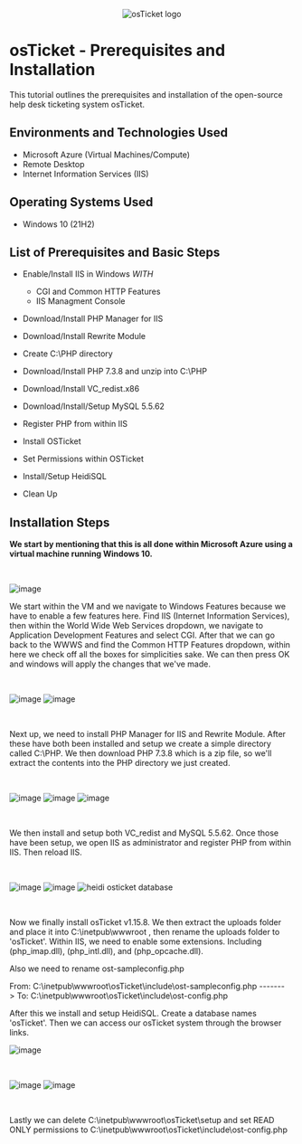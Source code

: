<p align="center">
<img src="https://i.imgur.com/Clzj7Xs.png" alt="osTicket logo"/>
</p>



<h1>osTicket - Prerequisites and Installation</h1>
This tutorial outlines the prerequisites and installation of the open-source help desk ticketing system osTicket.<br />

<h2>Environments and Technologies Used</h2>

- Microsoft Azure (Virtual Machines/Compute)
- Remote Desktop
- Internet Information Services (IIS)

<h2>Operating Systems Used </h2>

- Windows 10</b> (21H2)

<h2>List of Prerequisites and Basic Steps</h2>

- Enable/Install IIS in Windows *WITH*
  - CGI and Common HTTP Features
  - IIS Managment Console
    
- Download/Install PHP Manager for IIS
- Download/Install Rewrite Module
- Create C:\PHP directory
- Download/Install PHP 7.3.8 and unzip into C:\PHP
  
- Download/Install VC_redist.x86
- Download/Install/Setup MySQL 5.5.62 
- Register PHP from within IIS
  
- Install OSTicket
- Set Permissions within OSTicket
- Install/Setup HeidiSQL

- Clean Up 


<h2>Installation Steps</h2>
<p><strong>
We start by mentioning that this is all done within Microsoft Azure using a virtual machine running Windows 10.</strong></p>
<br />

![image](https://github.com/dylanwattgh/osticket-prereqs/assets/108493054/25bf40c1-a820-46b5-a1b3-de47f94d8210)
<p>
We start within the VM and we navigate to Windows Features because we have to enable a few features here. Find IIS (Internet Information Services), then within the World Wide Web Services dropdown, we navigate to Application Development Features and select CGI. After that we can go back to the WWWS and find the Common HTTP Features dropdown, within here we check off all the boxes for simplicities sake. We can then press OK and windows will apply the changes that we've made.</p>
<br />

<p>
  
![image](https://github.com/dylanwattgh/osticket-prereqs/assets/108493054/49cac8af-54ee-4f23-a1b2-32b75b52066d) ![image](https://github.com/dylanwattgh/osticket-prereqs/assets/108493054/eb1b73b4-88d8-44a3-a8af-df3d3fcaa9df)</p>
<br />
<p>
  Next up, we need to install PHP Manager for IIS and Rewrite Module. After these have both been installed and setup we create a simple directory called C:\PHP. We then download PHP 7.3.8 which is a zip file, so we'll extract the contents into the PHP directory we just created.</p>
<br />

<p>
  
![image](https://github.com/dylanwattgh/osticket-prereqs/assets/108493054/d635461b-84cd-4ffc-9675-0c74c92a91f8) ![image](https://github.com/dylanwattgh/osticket-prereqs/assets/108493054/d3182510-1d72-44e9-8c46-cdaa23fff65f) 
![image](https://github.com/dylanwattgh/osticket-prereqs/assets/108493054/36561175-9d11-41a1-b69d-a7b493a227c1)</p>
<br />
<p>
  We then install and setup both VC_redist and MySQL 5.5.62. Once those have been setup, we open IIS as administrator and register PHP from within IIS. Then reload IIS.</p>
<br />

<p>
  
![image](https://github.com/dylanwattgh/osticket-prereqs/assets/108493054/ded861b4-170d-426d-8f16-1211e7197c97)
![image](https://github.com/dylanwattgh/osticket-prereqs/assets/108493054/82ebb6f0-5b09-45f2-a98e-5c0ddc1550f8) ![heidi osticket database](https://github.com/dylanwattgh/osticket-prereqs/assets/108493054/6aa771af-88d3-4bc8-b11a-e04b023346e9)</p>
<br />
<p>
  Now we finally install osTicket v1.15.8. We then extract the uploads folder and place it into C:\inetpub\wwwroot , then rename the uploads folder to 'osTicket'. Within IIS, we need to enable some extensions. Including  (php_imap.dll), (php_intl.dll), and (php_opcache.dll). </p>
<p>
  Also we need to rename ost-sampleconfig.php </p>
<p>
  From: C:\inetpub\wwwroot\osTicket\include\ost-sampleconfig.php ------->
  To: C:\inetpub\wwwroot\osTicket\include\ost-config.php</p>
<p>
After this we install and setup HeidiSQL. Create a database names 'osTicket'. Then we can access our osTicket system through the browser links.</p>
<p>
  
  ![image](https://github.com/dylanwattgh/osticket-prereqs/assets/108493054/ff23b604-dd91-479c-9756-a81828a424b8) </p>
<br />



<p>
  
  ![image](https://github.com/dylanwattgh/osticket-prereqs/assets/108493054/a8a97e1e-21f3-4397-9155-3c915888e9e1) ![image](https://github.com/dylanwattgh/osticket-prereqs/assets/108493054/0d89d315-ff2e-41af-ba9e-3e7aae089e5c)
</p>
<br />
<p>
  Lastly we can delete C:\inetpub\wwwroot\osTicket\setup and set READ ONLY permissions to C:\inetpub\wwwroot\osTicket\include\ost-config.php</p>
<br />









